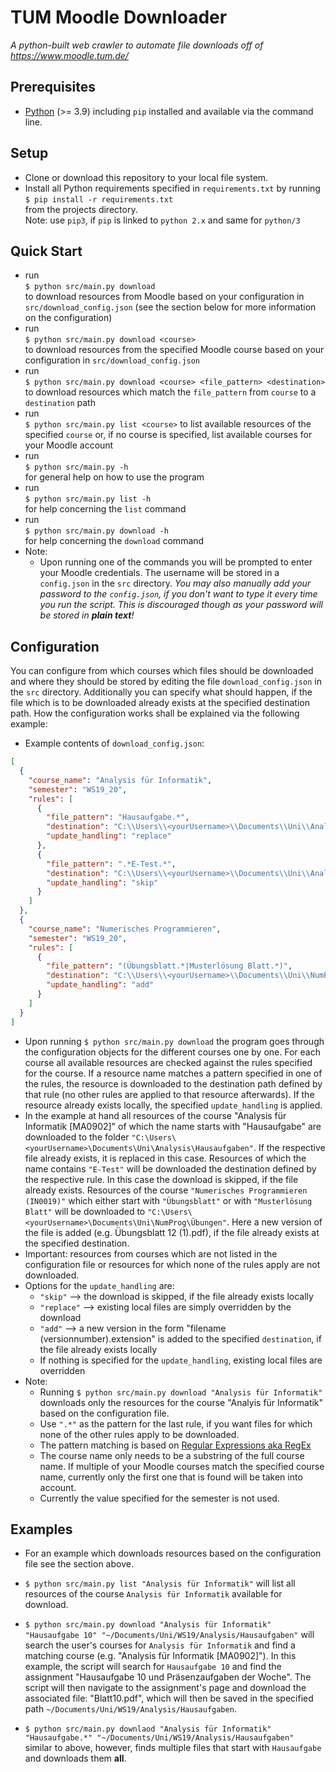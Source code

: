 # TUM Moodle Downloader
*A python-built web crawler to automate file downloads off of
https://www.moodle.tum.de/*

Prerequisites
---
* [Python](https://www.python.org/) (>= 3.9) including `pip` installed and available via the command line.

Setup
---
* Clone or download this repository to your local file system.
* Install all Python requirements specified in `requirements.txt` by running  
`$ pip install -r requirements.txt`  
from the projects directory.  
Note: use `pip3`, if `pip` is linked to `python 2.x`
and same for `python/3`

Quick Start
---
* run  
`$ python src/main.py download`  
to download resources from Moodle based on 
your configuration in `src/download_config.json` 
(see the section below for more information on the configuration)
* run  
`$ python src/main.py download <course>`  
to download resources from the specified Moodle course based on 
your configuration in `src/download_config.json`
* run  
`$ python src/main.py download <course> <file_pattern> <destination>`  
to
download resources which match the `file_pattern` from `course` to a `destination` path
* run  
`$ python src/main.py list <course>`
to list available resources of the specified `course` or, if no course is specified, list available courses for your
Moodle account
* run  
`$ python src/main.py -h`  
for general help on how to use the program
* run  
`$ python src/main.py list -h`  
for help concerning the `list` command
* run  
`$ python src/main.py download -h`  
for help concerning the `download` command
* Note:
    * Upon running one of the commands you will be prompted to enter your Moodle credentials.
    The username will be stored in a `config.json` in the `src` directory.
    _You may also manually add your password to the `config.json`, 
    if you don't want to type it every time you run the script.
    This is discouraged though as your password will be stored in **plain text**!_

Configuration
---
You can configure from which courses which files should be downloaded and
where they should be stored by editing the file `download_config.json` in the `src` directory. Additionally you can
specify what should happen, if the file which is to be downloaded already exists at the specified destination path.
How the configuration works shall be explained via the following example:
* Example contents of `download_config.json`:
```json
[
  {
    "course_name": "Analysis für Informatik",
    "semester": "WS19_20",
    "rules": [
      {
        "file_pattern": "Hausaufgabe.*",
        "destination": "C:\\Users\\<yourUsername>\\Documents\\Uni\\Analysis\\Hausaufgaben",
        "update_handling": "replace"
      },
      {
        "file_pattern": ".*E-Test.*",
        "destination": "C:\\Users\\<yourUsername>\\Documents\\Uni\\Analysis\\E-Tests",
        "update_handling": "skip"
      }
    ]
  },
  {
    "course_name": "Numerisches Programmieren",
    "semester": "WS19_20",
    "rules": [
      {
        "file_pattern": "(Übungsblatt.*|Musterlösung Blatt.*)",
        "destination": "C:\\Users\\<yourUsername>\\Documents\\Uni\\NumProg\\Übungen\\",
        "update_handling": "add"
      }
    ]
  }
]
```
* Upon running `$ python src/main.py download` the program goes through the configuration objects for the different
courses one by one. For each course all available resources are checked against the rules specified for the course. 
If a resource name matches a pattern specified in one of the rules, the resource is downloaded to the destination path
defined by that rule (no other rules are applied to that resource afterwards). If the resource already exists locally, 
the specified `update_handling` is applied.
* In the example at hand all resources of the course "Analysis für Informatik [MA0902]" of which the name starts with 
"Hausaufgabe" are downloaded to the folder `"C:\Users\<yourUsername>\Documents\Uni\Analysis\Hausaufgaben"`. 
If the respective file already exists, it is replaced in this case.
Resources of which the name contains `"E-Test"` will be downloaded the destination defined by the respective rule.
In this case the download is skipped, if the file already exists.
Resources of the course `"Numerisches Programmieren (IN0019)"` which either start with `"Übungsblatt"` 
or with `"Musterlösung Blatt"` will be downloaded to `"C:\Users\<yourUsername>\Documents\Uni\NumProg\Übungen"`.
Here a new version of the file is added (e.g. Übungsblatt 12 (1).pdf), if the file
already exists at the specified destination.
* Important: resources from courses which are not listed in the configuration file or resources for which none of the
rules apply are not downloaded.
* Options for the `update_handling` are:
    * `"skip"` --> the download is skipped, if the file already exists locally
    * `"replace"` --> existing local files are simply overridden by the download 
    * `"add"` --> a new version in the form "filename (versionnumber).extension" is added to the specified `destination`,
    if the file already exists locally
    * If nothing is specified for the `update_handling`, existing local files are overridden
* Note:
    * Running `$ python src/main.py download "Analysis für Informatik"` downloads only the resources for the course
    "Analyis für Informatik" based on the configuration file.
    * Use `".*"` as the pattern for the last rule, if you want files for which none of the other rules apply to be
    downloaded.
    * The pattern matching is based on [Regular Expressions aka RegEx](https://en.wikipedia.org/wiki/Regular_expression)
    * The course name only needs to be a substring of the full course name. If multiple of your Moodle courses match the
    specified course name, currently only the first one that is found will be taken into account.
    * Currently the value specified for the semester is not used.


Examples
---
* For an example which downloads resources based on the configuration file see the section above.
* `$ python src/main.py list "Analysis für Informatik"` 
will list all resources of the course `Analysis für Informatik` available for download.

* `$ python src/main.py download "Analysis für Informatik" "Hausaufgabe 10" "~/Documents/Uni/WS19/Analysis/Hausaufgaben"` 
will search the user's courses for `Analysis für Informatik`
and find a matching course (e.g. "Analysis für Informatik [MA0902]"). In this example, the script
will search for `Hausaufgabe 10` and find the assignment "Hausaufgabe 10 und Präsenzaufgaben der Woche".
The script will then navigate to the assignment's page and download the associated file: "Blatt10.pdf", which
will then be saved in the specified path `~/Documents/Uni/WS19/Analysis/Hausaufgaben`.

* `$ python src/main.py downlaod "Analysis für Informatik" "Hausaufgabe.*" "~/Documents/Uni/WS19/Analysis/Hausaufgaben"`  
similar to above, however, finds multiple files that start with `Hausaufgabe` and downloads
them **all**.
